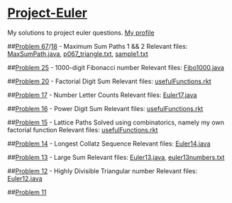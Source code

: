 # [Project-Euler](https://projecteuler.net)
My solutions to project euler questions. 
[My profile](https://projecteuler.net/profile/a.luo123.png)

##[Problem 67](https://projecteuler.net/problem=67)/[18](https://projecteuler.net/problem=18) - Maximum Sum Paths 1 && 2
Relevant files: [MaxSumPath.java](MaxSumPath.java), [p067_triangle.txt](p067_triangle.txt), [sample1.txt](sample1.txt)

##[Problem 25](https://projecteuler.net/problem=25) - 1000-digit Fibonacci number
Relevant files: [Fibo1000.java](Fibo1000.java)

##[Problem 20](https://projecteuler.net/problem=20) - Factorial Digit Sum
Relevant files: [usefulFunctions.rkt](usefulFunctions.rkt)

##[Problem 17](https://projecteuler.net/problem=17) - Number Letter Counts
Relevant files: [Euler17.java](Euler17.java)

##[Problem 16](https://projecteuler.net/problem=16) - Power Digit Sum
Relevant files: [usefulFunctions.rkt](usefulFunctions.rkt)

##[Problem 15](https://projecteuler.net/problem=15) - Lattice Paths
Solved using combinatorics, namely my own factorial function
Relevant files: [usefulFunctions.rkt](usefulFunctions.rkt)

##[Problem 14](https://projecteuler.net/problem=14) - Longest Collatz Sequence
Relevant files: [Euler14.java](Euler14.java)

##[Problem 13](https://projecteuler.net/problem=13) - Large Sum
Relevant files: [Euler13.java](Euler13.java), [euler13numbers.txt](euler13numbers.txt)

##[Problem 12](https://projecteuler.net/problem=12) - Highly Divisible Triangular number
Relevant files: [Euler12.java](Euler12.java)

##[Problem 11](https://projecteuler.net/problem=11)
